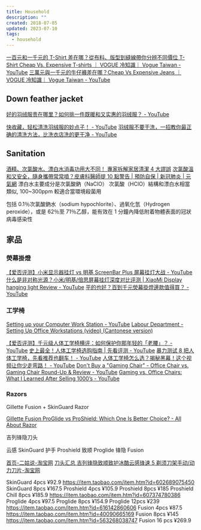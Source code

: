 ```yaml
---
title: Household
description: ""
created: 2018-07-05
updated: 2023-07-10
tags:
  - household
---
```


[一百元和一千元的 T-Shirt 差在哪？從布料、版型到縫線帶你分辨不同價位 T-Shirt Cheap Vs. Expensive T-shirts ｜ VOGUE 冷知識｜ Vogue Taiwan - YouTube](https://www.youtube.com/watch?v=3mtx6sflGyY)
[三萬元與一千元的牛仔褲差在哪？Cheap Vs Expensive Jeans ｜ VOGUE 冷知識｜ Vogue Taiwan - YouTube](https://www.youtube.com/watch?v=m89MOtgGxZE)

## Down feather jacket

[好的羽绒服贵在哪里？如何挑一件既暖和又实惠的羽绒服？ - YouTube](https://www.youtube.com/watch?v=-z1gaIWYLAA)

[快收藏，轻松清洗羽绒服的妙点子！ - YouTube](https://www.youtube.com/watch?v=EeS1ghVsaEE)
[羽绒服不要干洗，一招教你最正确的清洗方法，比洗衣店洗的更干净 - YouTube](https://www.youtube.com/watch?v=oaHsMadgJ3A)

## Sanitation

[酒精、次氯酸水、漂白水消毒功用大不同！ 專家拆解家居清潔 4 大謬誤](https://www.msn.com/zh-hk/health/topic/%E9%85%92%E7%B2%BE%E3%80%81%E6%AC%A1%E6%B0%AF%E9%85%B8%E6%B0%B4%E3%80%81%E6%BC%82%E7%99%BD%E6%B0%B4%E6%B6%88%E6%AF%92%E5%8A%9F%E7%94%A8%E5%A4%A7%E4%B8%8D%E5%90%8C%EF%BC%81-%E5%B0%88%E5%AE%B6%E6%8B%86%E8%A7%A3%E5%AE%B6%E5%B1%85%E6%B8%85%E6%BD%944%E5%A4%A7%E8%AC%AC%E8%AA%A4/ar-BB106RCb)
[次氯酸溫和又安全，隨身攜帶常常噴？皮膚科醫師提 10 點警告 | 預防自保 | 新冠肺炎 | 元氣網](https://health.udn.com/health/story/120952/4353513)
漂白水主要成分是次氯酸鈉（NaClO）
次氯酸（HClO）結構和漂白水相當類似, 100~300ppm 較適合當環境殺菌用

包括 0.1％次氯酸鈉水（sodium hypochlorite）、過氧化氫（Hydrogen peroxide），或是 62％至 71％乙醇，能有效在 1 分鐘內降低附着物體表面的冠狀病毒感染性

## 家品

### 熒幕掛燈

[【爱否评测】小米显示器挂灯 vs 明基 ScreenBar Plus 屏幕挂灯大战 - YouTube](https://www.youtube.com/watch?v=EDFqeX0FNzc)
[什么是非对称光源？小米/明基/倍思屏幕挂灯深度对比评测 | XiaoMi Display hanging light Review - YouTube](https://www.youtube.com/watch?v=ZxVNQdzrQfY)
[平的也好？百到千元熒幕掛燈邊款值得買？ - YouTube](https://www.youtube.com/watch?v=ZzBnF-cxP_Y)

### 工学椅

[Setting up your Computer Work Station - YouTube](https://www.youtube.com/watch?v=v4v7CXDBTxk)
[Labour Department - Setting Up Office Workstations (video) (Cantonese version)](https://www.labour.gov.hk/eng/public/officeCantonese.htm)

[【爱否评测】千元级人体工学椅横评：如何保护你那年轻的「老腰」？ - YouTube](https://www.youtube.com/watch?v=g-4F3GMt7c4)
[史上最全！人体工学椅选购指南 | 先看评测 - YouTube](https://www.youtube.com/watch?v=cist5QiK-yw)
[暴力测试 8 把人体工学椅，先看推荐也翻车！ - YouTube](https://www.youtube.com/watch?v=nkXWvn9I3bo)
[人体工学椅怎么选？揭秘黑幕！这个视频让你少走弯路！ - YouTube](https://www.youtube.com/watch?v=jNH5lfIm2oM)
[Don't Buy a "Gaming Chair" - Office Chair vs. Gaming Chair Round-Up & Review - YouTube](https://www.youtube.com/watch?v=9Yhc6mmdJC4)
[Gaming vs. Office Chairs: What I Learned After Selling 1000’s - YouTube](https://www.youtube.com/watch?v=4LGVUK65wUM)

### Razors

Gillette Fusion + SkinGuard Razor

[Gillette Fusion ProGlide vs ProShield: Which One Is Better Choice? - All About Razor](https://www.allaboutrazor.com/gillette-fusion-proglide-vs-proshield/)

吉列锋隐刀头

云感 SkinGuard
护手 Proshield
致顺 Proglide
锋隐 Fusion

[首页-二姑说-淘宝网](https://ergushuo.taobao.com/?spm=2013.1.1000126.3.6e576094yNXSVw)
[刀头汇总 吉列锋隐致顺致护冰酷云感锋速 5 剃须刀架手动/动力刀片-淘宝网](https://item.taobao.com/item.htm?id=597857250097)

SkinGuard 4pcs ¥92.9
<https://item.taobao.com/item.htm?id=602689075450>
SkinGuard 8pcs ¥167.5
Proshield 4pcs ¥105.9
Proshield 8pcs ¥185
Proshield Chill 8pcs ¥185.9
<https://item.taobao.com/item.htm?id=607374780386>
Proglide 4pcs ¥97.5
Proglide 8pcs ¥154.9
Proglide 12pcs ¥239
<https://item.taobao.com/item.htm?id=616142860606>
Fusion 4pcs ¥87.5
<https://item.taobao.com/item.htm?id=40090665169>
Fusion 8pcs ¥145
<https://item.taobao.com/item.htm?id=563268038747>
Fusion 16 pcs ¥269.9
